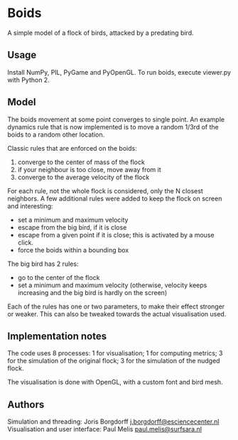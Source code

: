 # Boids

A simple model of a flock of birds, attacked by a predating bird.

## Usage

Install NumPy, PIL, PyGame and PyOpenGL. To run boids, execute viewer.py with Python 2.

## Model

The boids movement at some point converges to single point. An example dynamics rule that is now implemented is to move a random 1/3rd of the boids to a random other location.

Classic rules that are enforced on the boids:

1. converge to the center of mass of the flock
2. if your neighbour is too close, move away from it
3. converge to the average velocity of the flock

For each rule, not the whole flock is considered, only the N closest neighbors. A few additional rules were added to keep the flock on screen and interesting:

- set a minimum and maximum velocity
- escape from the big bird, if it is close
- escape from a given point if it is close; this is activated by a mouse click.
- force the boids within a bounding box

The big bird has 2 rules:

- go to the center of the flock
- set a minimum and maximum velocity (otherwise, velocity keeps increasing and the big bird is hardly on the screen)

Each of the rules has one or two parameters, to make their effect stronger or weaker. This can also be tweaked towards the actual visualisation used.

## Implementation notes

The code uses 8 processes: 1 for visualisation; 1 for computing metrics; 3 for the simulation of the original flock; 3 for the simulation of the nudged flock.

The visualisation is done with OpenGL, with a custom font and bird mesh.

## Authors

Simulation and threading: Joris Borgdorff <j.borgdorff@esciencecenter.nl>
Visualisation and user interface: Paul Melis <paul.melis@surfsara.nl>